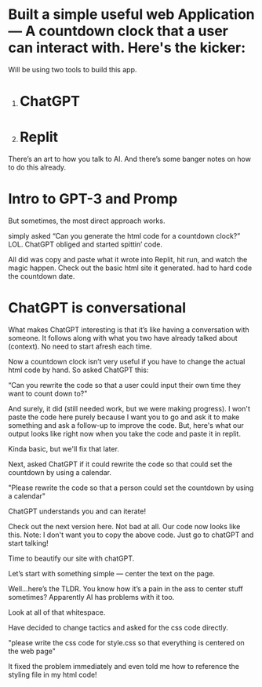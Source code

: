 # Built a simple useful web Application — A countdown clock that a user can interact with. Here's the kicker: 


 Will be using two tools to build this app.

1) # ChatGPT 

2) # Replit 

There’s an art to how you talk to AI. And there’s some banger notes on how to do this already.

# Intro to GPT-3 and Promp

But sometimes, the most direct approach works.

simply asked “Can you generate the html code for a countdown clock?” LOL.
ChatGPT obliged and started spittin’ code.

All did was copy and paste what it wrote into Replit, hit run, and watch the magic happen. Check out the basic html site it generated. had to hard code the countdown date.

# ChatGPT is conversational
What makes ChatGPT interesting is that it’s like having a conversation with someone. It follows along with what you two have already talked about (context). No need to start afresh each time.

Now a countdown clock isn’t very useful if you have to change the actual html code by hand. So asked ChatGPT this:

“Can you rewrite the code so that a user could input their own time they want to count down to?"

And surely, it did (still needed work, but we were making progress). I won't paste the code here purely because I want you to go and ask it to make something and ask a follow-up to improve the code. But, here's what our output looks like right now when you take the code and paste it in replit.

Kinda basic, but we'll fix that later.

Next, asked ChatGPT if it could rewrite the code so that could set the countdown by using a calendar.

"Please rewrite the code so that a person could set the countdown by using a calendar"

ChatGPT understands you and can iterate!

Check out the next version here. Not bad at all.
Our code now looks like this. Note: I don't want you to copy the above code. Just go to chatGPT and start talking! 

Time to beautify our site with chatGPT.

Let’s start with something simple — center the text on the page.

Well…here’s the TLDR. You know how it’s a pain in the ass to center stuff sometimes? Apparently AI has problems with it too.

Look at all of that whitespace.

Have decided to change tactics and asked for the css code directly.

"please write the css code for style.css so that everything is centered on the web page"

It fixed the problem immediately and even told me how to reference the styling file in my html code!


